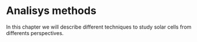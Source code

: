 # Analisys methods

In this chapter we will describe different techniques to study solar cells from differents perspectives.





